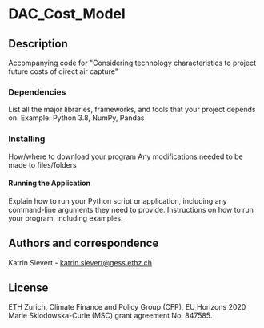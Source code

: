 # DAC_Cost_Model

## Description
Accompanying code for "Considering technology characteristics to project future costs of direct air capture" 

### Dependencies
List all the major libraries, frameworks, and tools that your project depends on.
Example: Python 3.8, NumPy, Pandas

### Installing
How/where to download your program
Any modifications needed to be made to files/folders

#### Running the Application
Explain how to run your Python script or application, including any command-line arguments they need to provide.
Instructions on how to run your program, including examples.

## Authors and correspondence
Katrin Sievert - katrin.sievert@gess.ethz.ch

## License
ETH Zurich, Climate Finance and Policy Group (CFP), EU Horizons 2020 Marie Sklodowska-Curie (MSC) grant agreement No. 847585.
